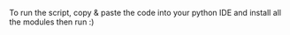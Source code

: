 To run the script, copy & paste the code into your python IDE and install all the modules then run :)
